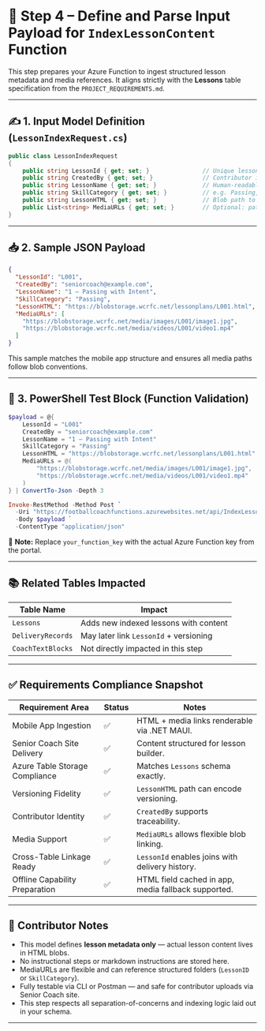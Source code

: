 # 🧱 Step 4 – Define and Parse Input Payload for `IndexLessonContent` Function

This step prepares your Azure Function to ingest structured lesson metadata and media references. It aligns strictly with the **Lessons** table specification from the `PROJECT_REQUIREMENTS.md`.

---

## ✍️ 1. Input Model Definition (`LessonIndexRequest.cs`)

```csharp
public class LessonIndexRequest
{
    public string LessonId { get; set; }               // Unique lesson reference (PartitionKey)
    public string CreatedBy { get; set; }              // Contributor identity (email or ID)
    public string LessonName { get; set; }             // Human-readable title
    public string SkillCategory { get; set; }          // e.g. Passing, Dribbling
    public string LessonHTML { get; set; }             // Blob path to .html lesson content
    public List<string> MediaURLs { get; set; }        // Optional: paths to related media (images/videos)
}
```

---

## 📥 2. Sample JSON Payload

```json
{
  "LessonId": "L001",
  "CreatedBy": "seniorcoach@example.com",
  "LessonName": "1 – Passing with Intent",
  "SkillCategory": "Passing",
  "LessonHTML": "https://blobstorage.wcrfc.net/lessonplans/L001.html",
  "MediaURLs": [
    "https://blobstorage.wcrfc.net/media/images/L001/image1.jpg",
    "https://blobstorage.wcrfc.net/media/videos/L001/video1.mp4"
  ]
}
```

This sample matches the mobile app structure and ensures all media paths follow blob conventions.

---

## 🧪 3. PowerShell Test Block (Function Validation)

```powershell
$payload = @{
    LessonId = "L001"
    CreatedBy = "seniorcoach@example.com"
    LessonName = "1 – Passing with Intent"
    SkillCategory = "Passing"
    LessonHTML = "https://blobstorage.wcrfc.net/lessonplans/L001.html"
    MediaURLs = @(
        "https://blobstorage.wcrfc.net/media/images/L001/image1.jpg",
        "https://blobstorage.wcrfc.net/media/videos/L001/video1.mp4"
    )
} | ConvertTo-Json -Depth 3

Invoke-RestMethod -Method Post `
  -Uri "https://footballcoachfunctions.azurewebsites.net/api/IndexLessonContent?code=your_function_key" `
  -Body $payload `
  -ContentType "application/json"
```

📌 **Note:** Replace `your_function_key` with the actual Azure Function key from the portal.

---

## 📚 Related Tables Impacted

| Table Name       | Impact                                |
|------------------|----------------------------------------|
| `Lessons`        | Adds new indexed lessons with content  |
| `DeliveryRecords`| May later link `LessonId` + versioning |
| `CoachTextBlocks`| Not directly impacted in this step     |

---

## ✅ Requirements Compliance Snapshot

| Requirement Area                   | Status  | Notes |
|-----------------------------------|---------|-------|
| Mobile App Ingestion              | ✅      | HTML + media links renderable via .NET MAUI. |
| Senior Coach Site Delivery        | ✅      | Content structured for lesson builder. |
| Azure Table Storage Compliance    | ✅      | Matches `Lessons` schema exactly. |
| Versioning Fidelity               | ✅      | `LessonHTML` path can encode versioning. |
| Contributor Identity              | ✅      | `CreatedBy` supports traceability. |
| Media Support                     | ✅      | `MediaURLs` allows flexible blob linking. |
| Cross-Table Linkage Ready         | ✅      | `LessonId` enables joins with delivery history. |
| Offline Capability Preparation    | ✅      | HTML field cached in app, media fallback supported. |

---

## 🧠 Contributor Notes

- This model defines **lesson metadata only** — actual lesson content lives in HTML blobs.  
- No instructional steps or markdown instructions are stored here.  
- MediaURLs are flexible and can reference structured folders (`LessonID` or `SkillCategory`).  
- Fully testable via CLI or Postman — and safe for contributor uploads via Senior Coach site.  
- This step respects all separation-of-concerns and indexing logic laid out in your schema.  

---
